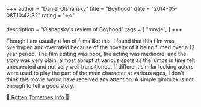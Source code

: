+++
author = "Daniel Olshansky"
title = "Boyhood"
date = "2014-05-08T10:43:32"
rating = "⭐⭐"

description = "Olshansky's review of Boyhood"
tags = [
    "movie",
]
+++


Though I am usually a fan of films like this, I found that this film was overhyped and overrated because of the novelty of it being filmed over a 12 year period. The film editing was poor, the acting was mediocre, and the story was very plain, almost abrupt at various spots as the jumps in time felt unexpected and not very well transitioned. If different similar looking actors were used to play the part of the main character at various ages, I don't think this movie would have received any attention. A simple gimmick is  not enough to tell a good story.

[🍅 Rotten Tomatoes Info 🍅](https://www.rottentomatoes.com//m/boyhood)